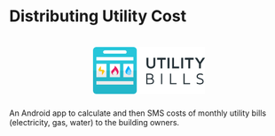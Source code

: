 # Distributing Utility Cost
<h1 align=center>
<img src="Logo/horizontal.png" width=40%>
</h1>

An Android app to calculate and then SMS costs of monthly utility bills (electricity, gas, water) to the building owners.
